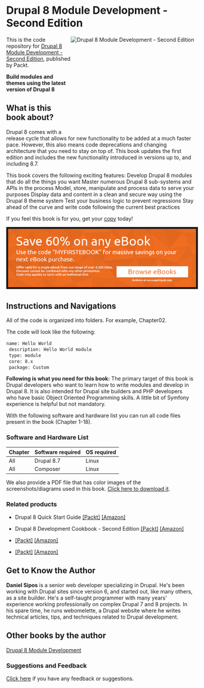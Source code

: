 
# Drupal 8 Module Development - Second Edition

<a href="https://www.packtpub.com/web-development/drupal-8-module-development-second-edition-0?utm_source=github&utm_medium=repository&utm_campaign=9781789612363 "><img src="https://dz13w8afd47il.cloudfront.net/sites/default/files/imagecache/ppv4_main_book_cover/89612363_new.png" alt="Drupal 8 Module Development - Second Edition" height="256px" align="right"></a>

This is the code repository for [Drupal 8 Module Development - Second Edition](https://www.packtpub.com/web-development/drupal-8-module-development-second-edition-0?utm_source=github&utm_medium=repository&utm_campaign=9781789612363 ), published by Packt.

**Build modules and themes using the latest version of Drupal 8**

## What is this book about?
Drupal 8 comes with a release cycle that allows for new functionality to be added at a much faster pace. However, this also means code deprecations and changing architecture that you need to stay on top of. This book updates the first edition and includes the new functionality introduced in versions up to, and including 8.7.

This book covers the following exciting features:
Develop Drupal 8 modules that do all the things you want 
Master numerous Drupal 8 sub-systems and APIs in the process 
Model, store, manipulate and process data to serve your purposes 
Display data and content in a clean and secure way using the Drupal 8 theme system 
Test your business logic to prevent regressions 
Stay ahead of the curve and write code following the current best practices 

If you feel this book is for you, get your [copy](https://www.amazon.com/dp/1789612365) today!

<a href="https://www.packtpub.com/?utm_source=github&utm_medium=banner&utm_campaign=GitHubBanner"><img src="https://raw.githubusercontent.com/PacktPublishing/GitHub/master/GitHub.png" 
alt="https://www.packtpub.com/" border="5" /></a>

## Instructions and Navigations
All of the code is organized into folders. For example, Chapter02.

The code will look like the following:
```
name: Hello World
 description: Hello World module
 type: module
 core: 8.x
 package: Custom
```

**Following is what you need for this book:**
The primary target of this book is Drupal developers who want to learn how to write modules and develop in Drupal 8. It is also intended for Drupal site builders and PHP developers who have basic Object Oriented Programming skills.
A little bit of Symfony experience is helpful but not mandatory. 


With the following software and hardware list you can run all code files present in the book (Chapter 1-18).
### Software and Hardware List
| Chapter | Software required | OS required |
| -------- | ------------------------------------ | ----------------------------------- |
| All | Drupal 8.7 | Linux  |
| All | Composer | Linux  |

We also provide a PDF file that has color images of the screenshots/diagrams used in this book. [Click here to download it](https://www.packtpub.com/sites/default/files/downloads/9781789612363_ColorImages.pdf).

### Related products
* Drupal 8 Quick Start Guide  [[Packt]](https://prod.packtpub.com/in/application-development/drupal-8-quick-start-guide?utm_source=github&utm_medium=repository&utm_campaign=) [[Amazon]](https://www.amazon.com/dp/1789340314)

* Drupal 8 Development Cookbook - Second Edition  [[Packt]](https://prod.packtpub.com/in//web-development/drupal-8-development-cookbook-second-edition?utm_source=github&utm_medium=repository&utm_campaign=) [[Amazon]](https://www.amazon.com/dp/1788290402)

*  [[Packt]]() [[Amazon]](https://www.amazon.com/dp/)

*  [[Packt]]() [[Amazon]](https://www.amazon.com/dp/)

## Get to Know the Author
**Daniel Sipos**
is a senior web developer specializing in Drupal. He's been working with Drupal sites since version 6, and started out, like many others, as a site builder. He's a self-taught programmer with many years' experience working professionally on complex Drupal 7 and 8 projects. In his spare time, he runs webomelette, a Drupal website where he writes technical articles, tips, and techniques related to Drupal development.


## Other books by the author
[Drupal 8 Module Development](https://www.packtpub.com/web-development/drupal-8-module-development?utm_source=github&utm_medium=repository&utm_campaign=9781782168775 )


### Suggestions and Feedback
[Click here](https://docs.google.com/forms/d/e/1FAIpQLSdy7dATC6QmEL81FIUuymZ0Wy9vH1jHkvpY57OiMeKGqib_Ow/viewform) if you have any feedback or suggestions.


